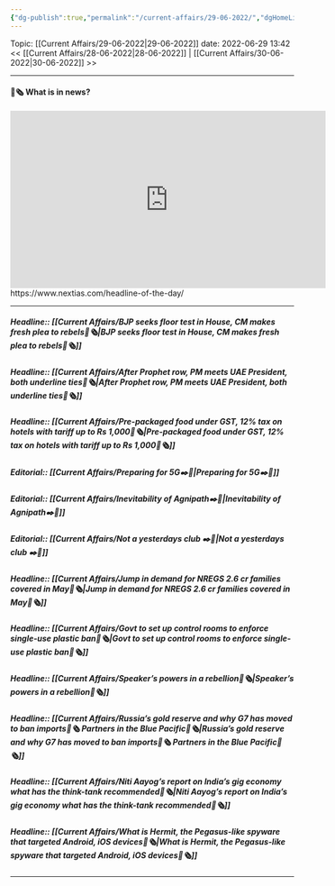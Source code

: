 ```yaml
---
{"dg-publish":true,"permalink":"/current-affairs/29-06-2022/","dgHomeLink":true,"dgPassFrontmatter":false}
---
```



Topic: [[Current Affairs/29-06-2022|29-06-2022]]
date: 2022-06-29 13:42
<< [[Current Affairs/28-06-2022|28-06-2022]] | [[Current Affairs/30-06-2022|30-06-2022]] >>

----
#### 📰🗞️ What is in news? 
 <iframe width="560" height="315" src="https://www.youtube-nocookie.com/embed/videoseries?list=PL1sgm5x8M9FBddLMD9ZAEEYl6HoSAbej1" title="YouTube video player" frameborder="0" allow="accelerometer; autoplay; clipboard-write; encrypted-media; gyroscope; picture-in-picture" allowfullscreen></iframe>
https://www.nextias.com/headline-of-the-day/

---
##### Headline:: [[Current Affairs/BJP seeks floor test in House, CM makes fresh plea to rebels📰🗞️|BJP seeks floor test in House, CM makes fresh plea to rebels📰🗞️]]
##### Headline:: [[Current Affairs/After Prophet row, PM meets UAE President, both underline ties📰🗞️|After Prophet row, PM meets UAE President, both underline ties📰🗞️]]
##### Headline:: [[Current Affairs/Pre-packaged food under GST, 12% tax on hotels with tariff up to Rs 1,000📰🗞️|Pre-packaged food under GST, 12% tax on hotels with tariff up to Rs 1,000📰🗞️]]
##### Editorial:: [[Current Affairs/Preparing for 5G✒️💭|Preparing for 5G✒️💭]]
##### Editorial:: [[Current Affairs/Inevitability  of Agnipath✒️💭|Inevitability  of Agnipath✒️💭]]
##### Editorial:: [[Current Affairs/Not a yesterdays club ✒️💭|Not a yesterdays club ✒️💭]]
##### Headline:: [[Current Affairs/Jump in demand for NREGS 2.6 cr families covered in May📰🗞️|Jump in demand for NREGS 2.6 cr families covered in May📰🗞️]]
##### Headline:: [[Current Affairs/Govt to set up control rooms to enforce single-use plastic ban📰🗞️|Govt to set up control rooms to enforce single-use plastic ban📰🗞️]]
##### Headline:: [[Current Affairs/Speaker’s powers in a rebellion📰🗞️|Speaker’s powers in a rebellion📰🗞️]]
##### Headline:: [[Current Affairs/Russia’s gold reserve and why G7 has moved to ban imports📰🗞️ Partners in the Blue Pacific📰🗞️|Russia’s gold reserve and why G7 has moved to ban imports📰🗞️ Partners in the Blue Pacific📰🗞️]]
##### Headline:: [[Current Affairs/Niti Aayog’s report on India’s gig economy what has the think-tank recommended📰🗞️|Niti Aayog’s report on India’s gig economy what has the think-tank recommended📰🗞️]]
##### Headline:: [[Current Affairs/What is Hermit, the Pegasus-like spyware that targeted Android, iOS devices📰🗞️|What is Hermit, the Pegasus-like spyware that targeted Android, iOS devices📰🗞️]]
----
